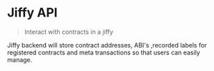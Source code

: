 # Jiffy API
>Interact with contracts in a jiffy 

Jiffy backend will store contract addresses, ABI's ,recorded labels for registered contracts and meta transactions so that users can easily manage. 
